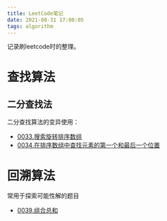 ```yaml
---
title: LeetCode笔记
date: 2021-08-31 17:00:05
tags: algorithm
---
```

记录刷leetcode时的整理。
<!--more-->
# 查找算法
## 二分查找法
二分查找算法的变异使用：
- [0033.搜索旋转排序数组](https://leetcode-cn.com/problems/search-in-rotated-sorted-array/)
- [0034.在排序数组中查找元素的第一个和最后一个位置](https://leetcode-cn.com/problems/find-first-and-last-position-of-element-in-sorted-array/)

# 回溯算法
常用于探索可能性解的题目
- [0039.组合总和](https://leetcode-cn.com/problems/combination-sum/)
